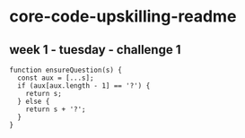 # core-code-upskilling-readme

## week 1 - tuesday - challenge 1
```
function ensureQuestion(s) {
  const aux = [...s];
  if (aux[aux.length - 1] == '?') {
    return s;
  } else {
    return s + '?';
  }
}
```
